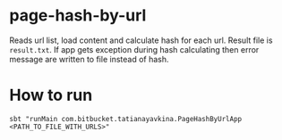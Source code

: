 # page-hash-by-url

Reads url list, load content and calculate hash for each url. Result file is `result.txt`.
If app gets exception during hash calculating then error message are written to file instead of hash.

# How to run
`sbt "runMain com.bitbucket.tatianayavkina.PageHashByUrlApp <PATH_TO_FILE_WITH_URLS>"`